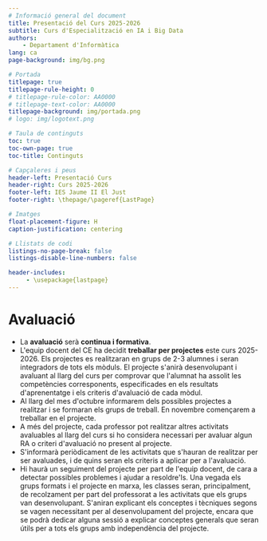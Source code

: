 ```yaml
---
# Informació general del document
title: Presentació del Curs 2025-2026
subtitle: Curs d'Especialització en IA i Big Data
authors: 
    - Departament d'Informàtica
lang: ca
page-background: img/bg.png

# Portada
titlepage: true
titlepage-rule-height: 0
# titlepage-rule-color: AA0000
# titlepage-text-color: AA0000
titlepage-background: img/portada.png
# logo: img/logotext.png

# Taula de continguts
toc: true
toc-own-page: true
toc-title: Continguts

# Capçaleres i peus
header-left: Presentació Curs
header-right: Curs 2025-2026
footer-left: IES Jaume II El Just
footer-right: \thepage/\pageref{LastPage}

# Imatges
float-placement-figure: H
caption-justification: centering

# Llistats de codi
listings-no-page-break: false
listings-disable-line-numbers: false

header-includes:
     - \usepackage{lastpage}
---
```


# Avaluació

* La **avaluació** serà **continua i formativa**.
* L'equip docent del CE ha decidit **treballar per projectes** este curs 2025-2026. Els projectes es realitzaran en grups de 2-3 alumnes i seran integradors de tots els mòduls. El projecte s'anirà desenvolupant i avaluant al llarg del curs per comprovar que l'alumnat ha assolit les competències corresponents, especificades en els resultats d'aprenentatge i els criteris d'avaluació de cada mòdul.
* Al llarg del mes d'octubre informarem dels possibles projectes a realitzar i se formaran els grups de treball. En novembre començarem a treballar en el projecte.
* A més del projecte, cada professor pot realitzar altres activitats avaluables al llarg del curs si ho considera necessari per avaluar algun RA o criteri d'avaluació no present al projecte.
* S'informarà periòdicament de les activitats que s'hauran de realitzar per ser avaluades, i de quins seran els criteris a aplicar per a l'avaluació.
* Hi haurà un seguiment del projecte per part de l'equip docent, de cara a detectar possibles problemes i ajudar a resoldre'ls. Una vegada els grups formats i el projecte en marxa, les classes seran, principalment, de recolzament per part del professorat a les activitats que els grups van desenvolupant. S'aniran explicant els conceptes i tècniques segons se vagen necessitant per al desenvolupament del projecte, encara que se podrà dedicar alguna sessió a explicar conceptes generals que seran útils per a tots els grups amb independència del projecte.